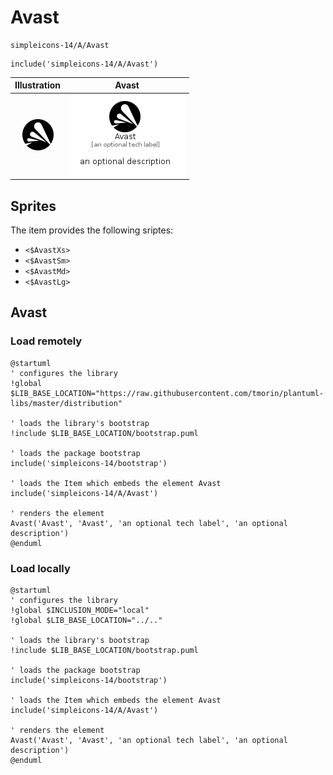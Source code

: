 # Avast


```text
simpleicons-14/A/Avast
```

```text
include('simpleicons-14/A/Avast')
```



| Illustration | Avast |
| :---: | :---: |
| ![illustration for Illustration](../../simpleicons-14/A/Avast.png) | ![illustration for Avast](../../simpleicons-14/A/Avast.Local.png) |



## Sprites
The item provides the following sriptes:

- `<$AvastXs>`
- `<$AvastSm>`
- `<$AvastMd>`
- `<$AvastLg>`





## Avast

### Load remotely
```plantuml
@startuml
' configures the library
!global $LIB_BASE_LOCATION="https://raw.githubusercontent.com/tmorin/plantuml-libs/master/distribution"

' loads the library's bootstrap
!include $LIB_BASE_LOCATION/bootstrap.puml

' loads the package bootstrap
include('simpleicons-14/bootstrap')

' loads the Item which embeds the element Avast
include('simpleicons-14/A/Avast')

' renders the element
Avast('Avast', 'Avast', 'an optional tech label', 'an optional description')
@enduml
```

### Load locally
```plantuml
@startuml
' configures the library
!global $INCLUSION_MODE="local"
!global $LIB_BASE_LOCATION="../.."

' loads the library's bootstrap
!include $LIB_BASE_LOCATION/bootstrap.puml

' loads the package bootstrap
include('simpleicons-14/bootstrap')

' loads the Item which embeds the element Avast
include('simpleicons-14/A/Avast')

' renders the element
Avast('Avast', 'Avast', 'an optional tech label', 'an optional description')
@enduml
```

